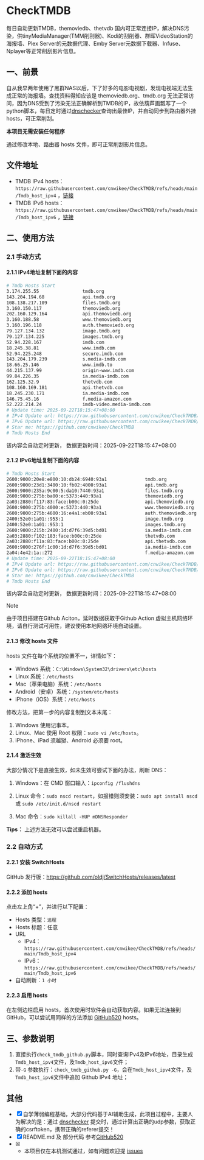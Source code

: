 # CheckTMDB

每日自动更新TMDB，themoviedb、thetvdb 国内可正常连接IP，解决DNS污染，供tinyMediaManager(TMM削刮器)、Kodi的刮削器、群晖VideoStation的海报墙、Plex Server的元数据代理、Emby Server元数据下载器、Infuse、Nplayer等正常削刮影片信息。

## 一、前景

自从我早两年使用了黑群NAS以后，下了好多的电影电视剧，发现电视端无法生成正常的海报墙。查找资料得知应该是 themoviedb.org、tmdb.org 无法正常访问，因为DNS受到了污染无法正确解析到TMDB的IP，故依葫芦画瓢写了一个python脚本，每日定时通过[dnschecker](https://dnschecker.org/)查询出最佳IP，并自动同步到路由器外挂hosts，可正常削刮。

**本项目无需安装任何程序**

通过修改本地、路由器 hosts 文件，即可正常削刮影片信息。

## 文件地址

- TMDB IPv4 hosts：`https://raw.githubusercontent.com/cnwikee/CheckTMDB/refs/heads/main/Tmdb_host_ipv4` ，[链接](https://raw.githubusercontent.com/cnwikee/CheckTMDB/refs/heads/main/Tmdb_host_ipv4)
- TMDB IPv6 hosts：`https://raw.githubusercontent.com/cnwikee/CheckTMDB/refs/heads/main/Tmdb_host_ipv6` ，[链接](https://raw.githubusercontent.com/cnwikee/CheckTMDB/refs/heads/main/Tmdb_host_ipv6)

## 二、使用方法

### 2.1 手动方式

#### 2.1.1 IPv4地址复制下面的内容

```bash
# Tmdb Hosts Start
3.174.255.55                tmdb.org
143.204.194.68              api.tmdb.org
108.138.217.109             files.tmdb.org
3.160.150.117               themoviedb.org
202.160.129.164             api.themoviedb.org
3.160.188.58                www.themoviedb.org
3.160.196.118               auth.themoviedb.org
79.127.134.132              image.tmdb.org
79.127.134.225              images.tmdb.org
52.94.228.167               imdb.com
18.245.38.81                www.imdb.com
52.94.225.248               secure.imdb.com
143.204.179.239             s.media-imdb.com
18.66.25.146                www.imdb.to
44.215.137.99               origin-www.imdb.com
99.84.226.35                ia.media-imdb.com
162.125.32.9                thetvdb.com
108.160.169.181             api.thetvdb.com
18.245.230.171              ia.media-imdb.com
146.75.45.16                f.media-amazon.com
52.222.214.24               imdb-video.media-imdb.com
# Update time: 2025-09-22T18:15:47+08:00
# IPv4 Update url: https://raw.githubusercontent.com/cnwikee/CheckTMDB/refs/heads/main/Tmdb_host_ipv4
# IPv6 Update url: https://raw.githubusercontent.com/cnwikee/CheckTMDB/refs/heads/main/Tmdb_host_ipv6
# Star me: https://github.com/cnwikee/CheckTMDB
# Tmdb Hosts End

```

该内容会自动定时更新， 数据更新时间：2025-09-22T18:15:47+08:00

#### 2.1.2 IPv6地址复制下面的内容

```bash
# Tmdb Hosts Start
2600:9000:20e8:e800:10:db24:6940:93a1              tmdb.org
2600:9000:23d1:3400:10:fb02:4000:93a1              api.tmdb.org
2600:9000:235a:9c00:5:da10:7440:93a1               files.tmdb.org
2600:9000:275b:ba00:e:5373:440:93a1                themoviedb.org
2a03:2880:f117:83:face:b00c:0:25de                 api.themoviedb.org
2600:9000:275b:4000:e:5373:440:93a1                www.themoviedb.org
2600:9000:275b:4600:16:e4a1:eb00:93a1              auth.themoviedb.org
2400:52e0:1a01::953:1                              image.tmdb.org
2400:52e0:1a01::953:1                              images.tmdb.org
2600:9000:215b:2400:1d:d7f6:39d5:bd01              ia.media-imdb.com
2a03:2880:f102:183:face:b00c:0:25de                thetvdb.com
2a03:2880:f11a:83:face:b00c:0:25de                 api.thetvdb.com
2600:9000:276f:1c00:1d:d7f6:39d5:bd01              ia.media-imdb.com
2a04:4e42:1a::272                                  f.media-amazon.com
# Update time: 2025-09-22T18:15:47+08:00
# IPv4 Update url: https://raw.githubusercontent.com/cnwikee/CheckTMDB/refs/heads/main/Tmdb_host_ipv4
# IPv6 Update url: https://raw.githubusercontent.com/cnwikee/CheckTMDB/refs/heads/main/Tmdb_host_ipv6
# Star me: https://github.com/cnwikee/CheckTMDB
# Tmdb Hosts End

```

该内容会自动定时更新， 数据更新时间：2025-09-22T18:15:47+08:00

> [!NOTE]
> 由于项目搭建在Github Aciton，延时数据获取于Github Action 虚拟主机网络环境，请自行测试可用性，建议使用本地网络环境自动设置。

#### 2.1.3 修改 hosts 文件

hosts 文件在每个系统的位置不一，详情如下：

- Windows 系统：`C:\Windows\System32\drivers\etc\hosts`
- Linux 系统：`/etc/hosts`
- Mac（苹果电脑）系统：`/etc/hosts`
- Android（安卓）系统：`/system/etc/hosts`
- iPhone（iOS）系统：`/etc/hosts`

修改方法，把第一步的内容复制到文本末尾：

1. Windows 使用记事本。
2. Linux、Mac 使用 Root 权限：`sudo vi /etc/hosts`。
3. iPhone、iPad 须越狱、Android 必须要 root。

#### 2.1.4 激活生效

大部分情况下是直接生效，如未生效可尝试下面的办法，刷新 DNS：

1. Windows：在 CMD 窗口输入：`ipconfig /flushdns`

2. Linux 命令：`sudo nscd restart`，如报错则须安装：`sudo apt install nscd` 或 `sudo /etc/init.d/nscd restart`

3. Mac 命令：`sudo killall -HUP mDNSResponder`

**Tips：** 上述方法无效可以尝试重启机器。

### 2.2 自动方式

#### 2.2.1 安装 SwitchHosts

GitHub 发行版：https://github.com/oldj/SwitchHosts/releases/latest

#### 2.2.2 添加 hosts

点击左上角“+”，并进行以下配置：

- Hosts 类型：`远程`
- Hosts 标题：任意
- URL
    - IPv4：`https://raw.githubusercontent.com/cnwikee/CheckTMDB/refs/heads/main/Tmdb_host_ipv4`
    - IPv6：`https://raw.githubusercontent.com/cnwikee/CheckTMDB/refs/heads/main/Tmdb_host_ipv6`
- 自动刷新：`1 小时`

#### 2.2.3 启用 hosts

在左侧边栏启用 hosts，首次使用时软件会自动获取内容。如果无法连接到 GitHub，可以尝试用同样的方法添加 [GitHub520](https://github.com/521xueweihan/GitHub520) hosts。

## 三、参数说明

1. 直接执行`check_tmdb_github.py`脚本，同时查询IPv4及IPv6地址，目录生成`Tmdb_host_ipv4`文件，及`Tmdb_host_ipv6`文件；
2. 带`-G` 参数执行：`check_tmdb_github.py -G`，会在`Tmdb_host_ipv4`文件，及`Tmdb_host_ipv6`文件中追加 Github IPv4 地址；

## 其他

- [x] 自学薄弱编程基础，大部分代码基于AI辅助生成，此项目过程中，主要人为解决的是：通过 [dnschecker](https://dnschecker.org/) 提交时，通过计算出正确的udp参数，获取正确的csrftoken，携带正确的referer提交！
- [x] README.md 及 部分代码 参考[GitHub520](https://github.com/521xueweihan/GitHub520)
- [x] * 本项目仅在本机测试通过，如有问题欢迎提 [issues](https://github.com/cnwikee/CheckTMDB/issues/new)
